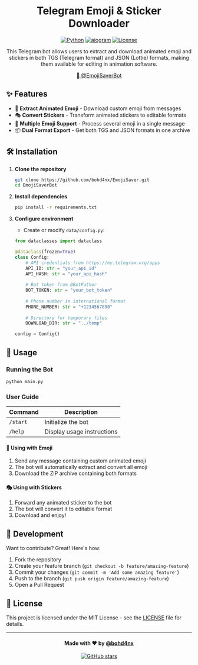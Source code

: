 <div align="center">

# Telegram Emoji & Sticker Downloader

[![Python](https://img.shields.io/badge/Python-3.11%2B-blue)](https://www.python.org/downloads/)
[![aiogram](https://img.shields.io/badge/aiogram-3.17.0-green)](https://docs.aiogram.dev/)
[![License](https://img.shields.io/badge/License-MIT-yellow.svg)](LICENSE)

This Telegram bot allows users to extract and download animated emoji and stickers in both TGS (Telegram format) and
JSON (Lottie) formats, making them available for editing in animation software.

</div>

<p align="center">
  <a href="https://t.me/EmojiSaverBot">🤖 @EmojiSaverBot</a>
</p>

</div>

## ✨ Features

- 🎯 **Extract Animated Emoji** - Download custom emoji from messages
- 🎭 **Convert Stickers** - Transform animated stickers to editable formats
- 🔄 **Multiple Emoji Support** - Process several emoji in a single message
- 📦 **Dual Format Export** - Get both TGS and JSON formats in one archive

## 🛠 Installation

1. **Clone the repository**
   ```bash
   git clone https://github.com/bohd4nx/EmojiSaver.git
   cd EmojiSaverBot
   ```

2. **Install dependencies**
   ```bash
   pip install -r requirements.txt
   ```

3. **Configure environment**
    - Create or modify `data/config.py`:

   ```python
   from dataclasses import dataclass
   
   @dataclass(frozen=True)
   class Config:
       # API credentials from https://my.telegram.org/apps
       API_ID: str = "your_api_id"
       API_HASH: str = "your_api_hash"
       
       # Bot token from @BotFather
       BOT_TOKEN: str = "your_bot_token"
       
       # Phone number in international format
       PHONE_NUMBER: str = "+1234567890"
       
       # Directory for temporary files
       DOWNLOAD_DIR: str = "../temp"
   
   config = Config()
   ```

## 🚀 Usage

### Running the Bot

```bash
python main.py
```

### User Guide

| Command  | Description                |
|----------|----------------------------|
| `/start` | Initialize the bot         |
| `/help`  | Display usage instructions |

#### 📱 Using with Emoji

1. Send any message containing custom animated emoji
2. The bot will automatically extract and convert all emoji
3. Download the ZIP archive containing both formats

#### 🎭 Using with Stickers

1. Forward any animated sticker to the bot
2. The bot will convert it to editable format
3. Download and enjoy!

## 🧩 Development

Want to contribute? Great! Here's how:

1. Fork the repository
2. Create your feature branch (`git checkout -b feature/amazing-feature`)
3. Commit your changes (`git commit -m 'Add some amazing feature'`)
4. Push to the branch (`git push origin feature/amazing-feature`)
5. Open a Pull Request

## 📄 License

This project is licensed under the MIT License - see the [LICENSE](LICENSE) file for details.

---

<div align="center">
  <h4>Made with ❤️ by <a href="https://t.me/bohd4nx">@bohd4nx</a></h4>
  <p>
    <a href="https://github.com/bohd4nx/EmojiSaver">
      <img src="https://img.shields.io/github/stars/bohd4nx/EmojiSaverBot?style=social" alt="GitHub stars">
    </a>
  </p>
</div>
